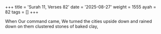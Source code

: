 +++
title = 'Surah 11, Verses 82'
date = '2025-08-27'
weight = 1555
ayah = 82
tags = []
+++

When Our command came, We turned the cities upside down and rained down on them clustered stones of baked clay,
